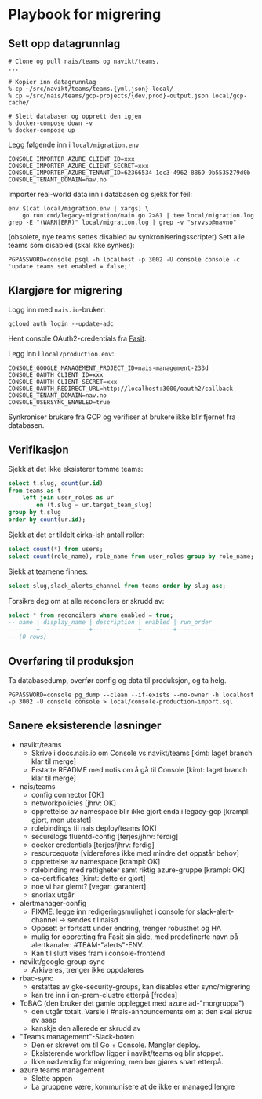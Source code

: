 # Playbook for migrering

## Sett opp datagrunnlag

```
# Clone og pull nais/teams og navikt/teams.
...

# Kopier inn datagrunnlag
% cp ~/src/navikt/teams/teams.{yml,json} local/
% cp ~/src/nais/teams/gcp-projects/{dev,prod}-output.json local/gcp-cache/

# Slett databasen og opprett den igjen
% docker-compose down -v
% docker-compose up
```

Legg følgende inn i `local/migration.env`

```
CONSOLE_IMPORTER_AZURE_CLIENT_ID=xxx
CONSOLE_IMPORTER_AZURE_CLIENT_SECRET=xxx
CONSOLE_IMPORTER_AZURE_TENANT_ID=62366534-1ec3-4962-8869-9b5535279d0b
CONSOLE_TENANT_DOMAIN=nav.no
```

Importer real-world data inn i databasen og sjekk for feil:

```
env $(cat local/migration.env | xargs) \
    go run cmd/legacy-migration/main.go 2>&1 | tee local/migration.log
grep -E "(WARN|ERR)" local/migration.log | grep -v "srvvsb@navno"
```

(obsolete, nye teams settes disabled av synkroniseringsscriptet)
Sett alle teams som disabled (skal ikke synkes):

```
PGPASSWORD=console psql -h localhost -p 3002 -U console console -c 'update teams set enabled = false;'
```

## Klargjøre for migrering

Logg inn med `nais.io`-bruker:

```
gcloud auth login --update-adc
```

Hent console OAuth2-credentials fra [Fasit](https://fasit.nais.io/tenant/nav/management?feature=console&tab=helm_values).

Legg inn i `local/production.env`:
```
CONSOLE_GOOGLE_MANAGEMENT_PROJECT_ID=nais-management-233d
CONSOLE_OAUTH_CLIENT_ID=xxx
CONSOLE_OAUTH_CLIENT_SECRET=xxx
CONSOLE_OAUTH_REDIRECT_URL=http://localhost:3000/oauth2/callback
CONSOLE_TENANT_DOMAIN=nav.no
CONSOLE_USERSYNC_ENABLED=true
```

Synkroniser brukere fra GCP og verifiser at brukere ikke blir fjernet fra databasen.

## Verifikasjon

Sjekk at det ikke eksisterer tomme teams:

```sql
select t.slug, count(ur.id)
from teams as t
    left join user_roles as ur
        on (t.slug = ur.target_team_slug)
group by t.slug
order by count(ur.id);
```

Sjekk at det er tildelt cirka-ish antall roller:

```sql
select count(*) from users;
select count(role_name), role_name from user_roles group by role_name;
```

Sjekk at teamene finnes:

```sql
select slug,slack_alerts_channel from teams order by slug asc;
```

Forsikre deg om at alle reconcilers er skrudd av:

```sql
select * from reconcilers where enabled = true;
-- name | display_name | description | enabled | run_order
--------+--------------+-------------+---------+-----------
-- (0 rows)
```

## Overføring til produksjon

Ta databasedump, overfør config og data til produksjon, og ta helg.

```
PGPASSWORD=console pg_dump --clean --if-exists --no-owner -h localhost -p 3002 -U console console > local/console-production-import.sql
```

## Sanere eksisterende løsninger

- navikt/teams
  - Skrive i docs.nais.io om Console vs navikt/teams [kimt: laget branch klar til merge]
  - Erstatte README med notis om å gå til Console [kimt: laget branch klar til merge]
- nais/teams
  - config connector [OK]
  - networkpolicies [jhrv: OK]
  - opprettelse av namespace blir ikke gjort enda i legacy-gcp [krampl: gjort, men utestet]
  - rolebindings til nais deploy/teams [OK]
  - securelogs fluentd-config [terjes/jhrv: ferdig]
  - docker credentials [terjes/jhrv: ferdig]
  - resourcequota [videreføres ikke med mindre det oppstår behov]
  - opprettelse av namespace [krampl: OK]
  - rolebinding med rettigheter samt riktig azure-gruppe [krampl: OK]
  - ca-certificates [kimt: dette er gjort]
  - noe vi har glemt? [vegar: garantert]
  - snorlax utgår
- alertmanager-config
  - FIXME: legge inn redigeringsmulighet i console for slack-alert-channel -> sendes til naisd
  - Oppsett er fortsatt under endring, trenger robusthet og HA
  - mulig for oppretting fra Fasit sin side, med predefinerte navn på alertkanaler: #TEAM-"alerts"-ENV.
  - Kan til slutt vises fram i console-frontend
- navikt/google-group-sync
  - Arkiveres, trenger ikke oppdateres
- rbac-sync
  - erstattes av gke-security-groups, kan disables etter sync/migrering
  - kan tre inn i on-prem-clustre etterpå [frodes]
- ToBAC (den bruker det gamle opplegget med azure ad-"morgruppa")
  - den utgår totalt. Varsle i #nais-announcements om at den skal skrus av asap
  - kanskje den allerede er skrudd av
- "Teams management"-Slack-boten
  - Den er skrevet om til Go + Console. Mangler deploy.
  - Eksisterende workflow ligger i navikt/teams og blir stoppet.
  - Ikke nødvendig for migrering, men bør gjøres snart etterpå.
- azure teams management
  - Slette appen
  - La gruppene være, kommunisere at de ikke er managed lengre
